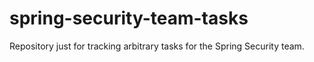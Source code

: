 # spring-security-team-tasks
Repository just for tracking arbitrary tasks for the Spring Security team.
